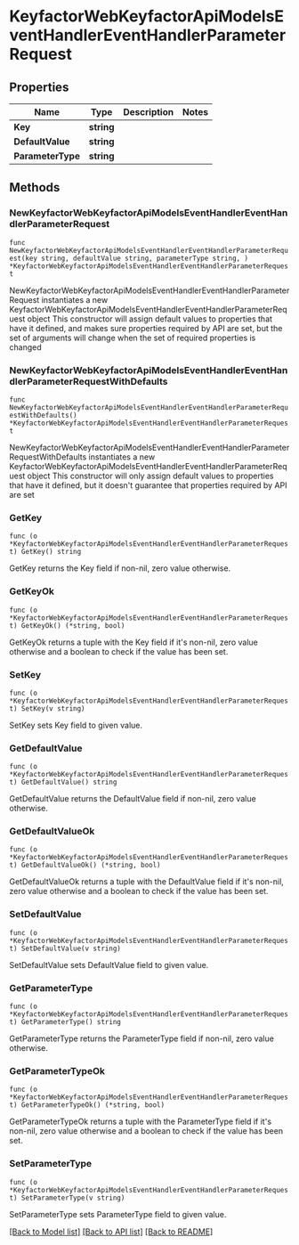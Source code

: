 # KeyfactorWebKeyfactorApiModelsEventHandlerEventHandlerParameterRequest

## Properties

Name | Type | Description | Notes
------------ | ------------- | ------------- | -------------
**Key** | **string** |  | 
**DefaultValue** | **string** |  | 
**ParameterType** | **string** |  | 

## Methods

### NewKeyfactorWebKeyfactorApiModelsEventHandlerEventHandlerParameterRequest

`func NewKeyfactorWebKeyfactorApiModelsEventHandlerEventHandlerParameterRequest(key string, defaultValue string, parameterType string, ) *KeyfactorWebKeyfactorApiModelsEventHandlerEventHandlerParameterRequest`

NewKeyfactorWebKeyfactorApiModelsEventHandlerEventHandlerParameterRequest instantiates a new KeyfactorWebKeyfactorApiModelsEventHandlerEventHandlerParameterRequest object
This constructor will assign default values to properties that have it defined,
and makes sure properties required by API are set, but the set of arguments
will change when the set of required properties is changed

### NewKeyfactorWebKeyfactorApiModelsEventHandlerEventHandlerParameterRequestWithDefaults

`func NewKeyfactorWebKeyfactorApiModelsEventHandlerEventHandlerParameterRequestWithDefaults() *KeyfactorWebKeyfactorApiModelsEventHandlerEventHandlerParameterRequest`

NewKeyfactorWebKeyfactorApiModelsEventHandlerEventHandlerParameterRequestWithDefaults instantiates a new KeyfactorWebKeyfactorApiModelsEventHandlerEventHandlerParameterRequest object
This constructor will only assign default values to properties that have it defined,
but it doesn't guarantee that properties required by API are set

### GetKey

`func (o *KeyfactorWebKeyfactorApiModelsEventHandlerEventHandlerParameterRequest) GetKey() string`

GetKey returns the Key field if non-nil, zero value otherwise.

### GetKeyOk

`func (o *KeyfactorWebKeyfactorApiModelsEventHandlerEventHandlerParameterRequest) GetKeyOk() (*string, bool)`

GetKeyOk returns a tuple with the Key field if it's non-nil, zero value otherwise
and a boolean to check if the value has been set.

### SetKey

`func (o *KeyfactorWebKeyfactorApiModelsEventHandlerEventHandlerParameterRequest) SetKey(v string)`

SetKey sets Key field to given value.


### GetDefaultValue

`func (o *KeyfactorWebKeyfactorApiModelsEventHandlerEventHandlerParameterRequest) GetDefaultValue() string`

GetDefaultValue returns the DefaultValue field if non-nil, zero value otherwise.

### GetDefaultValueOk

`func (o *KeyfactorWebKeyfactorApiModelsEventHandlerEventHandlerParameterRequest) GetDefaultValueOk() (*string, bool)`

GetDefaultValueOk returns a tuple with the DefaultValue field if it's non-nil, zero value otherwise
and a boolean to check if the value has been set.

### SetDefaultValue

`func (o *KeyfactorWebKeyfactorApiModelsEventHandlerEventHandlerParameterRequest) SetDefaultValue(v string)`

SetDefaultValue sets DefaultValue field to given value.


### GetParameterType

`func (o *KeyfactorWebKeyfactorApiModelsEventHandlerEventHandlerParameterRequest) GetParameterType() string`

GetParameterType returns the ParameterType field if non-nil, zero value otherwise.

### GetParameterTypeOk

`func (o *KeyfactorWebKeyfactorApiModelsEventHandlerEventHandlerParameterRequest) GetParameterTypeOk() (*string, bool)`

GetParameterTypeOk returns a tuple with the ParameterType field if it's non-nil, zero value otherwise
and a boolean to check if the value has been set.

### SetParameterType

`func (o *KeyfactorWebKeyfactorApiModelsEventHandlerEventHandlerParameterRequest) SetParameterType(v string)`

SetParameterType sets ParameterType field to given value.



[[Back to Model list]](../README.md#documentation-for-models) [[Back to API list]](../README.md#documentation-for-api-endpoints) [[Back to README]](../README.md)


